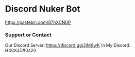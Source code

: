 # Discord Nuker Bot
https://pastebin.com/B7hXCNUP

### Support or Contact
Our Discord Server: https://discord.gg/2jM6wK \n
My Discord: H4CK3D#0420
